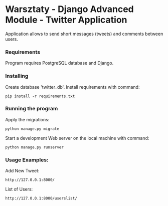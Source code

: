 # Warsztaty - Django Advanced Module - Twitter Application
Application allows to send short messages (tweets) and comments between users.

### Requirements
Program requires PostgreSQL database and Django.

### Installing
Create database 'twitter_db'. Install requirements  with command:
```
pip install -r requirements.txt
```
### Running the program
Apply the migrations:
```
python manage.py migrate
```
Start a development Web server on the local machine with command:
```
python manage.py runserver
```

### Usage Examples:
Add New Tweet:
```
http://127.0.0.1:8000/
```
List of Users:
```
http://127.0.0.1:8000/userslist/
```


